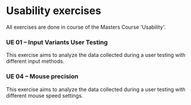# Usability exercises
All exercises are done in course of the Masters Course 'Usability'.

### UE 01 – Input Variants User Testing

This exercise aims to analyze the data collected during a user testing with different input methods.

### UE 04 – Mouse precision
This exercise aims to analyze the data collected during a user testing with different mouse speed settings.
